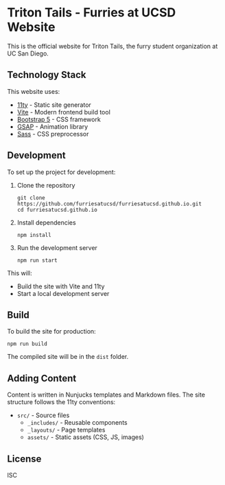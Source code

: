 # Triton Tails - Furries at UCSD Website

This is the official website for Triton Tails, the furry student organization at UC San Diego.

## Technology Stack

This website uses:

- [11ty](https://www.11ty.dev/) - Static site generator
- [Vite](https://vitejs.dev/) - Modern frontend build tool
- [Bootstrap 5](https://getbootstrap.com/) - CSS framework
- [GSAP](https://greensock.com/gsap/) - Animation library
- [Sass](https://sass-lang.com/) - CSS preprocessor

## Development

To set up the project for development:

1. Clone the repository

   ```
   git clone https://github.com/furriesatucsd/furriesatucsd.github.io.git
   cd furriesatucsd.github.io
   ```

2. Install dependencies

   ```
   npm install
   ```

3. Run the development server
   ```
   npm run start
   ```

This will:

- Build the site with Vite and 11ty
- Start a local development server

## Build

To build the site for production:

```
npm run build
```

The compiled site will be in the `dist` folder.

## Adding Content

Content is written in Nunjucks templates and Markdown files. The site structure follows the 11ty conventions:

- `src/` - Source files
  - `_includes/` - Reusable components
  - `_layouts/` - Page templates
  - `assets/` - Static assets (CSS, JS, images)

## License

ISC
